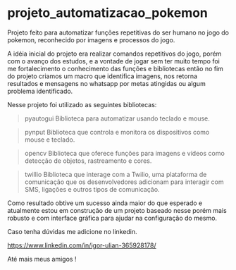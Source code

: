 # projeto_automatizacao_pokemon
Projeto feito para automatizar funções repetitivas do ser humano no jogo do pokemon, reconhecido por imagens e processos do jogo.

A idéia inicial do projeto era realizar comandos repetitivos do jogo, porém com o avanço dos estudos, e a vontade de jogar sem ter muito tempo foi me fortalecimento o conhecimento das funções e bibliotecas então no fim do projeto criamos um macro que identifica imagens, nos retorna resultados e mensagens no whatsapp por metas atingidas ou algum problema identificado.

Nesse projeto foi utilizado as seguintes bibliotecas:
  > pyautogui
> Biblioteca para automatizar usando teclado e mouse.
  
  > pynput
> Biblioteca que controla e monitora os dispositivos como mouse e teclado.
  
  > opencv
>  Biblioteca que oferece funções para imagens e vídeos como detecção de objetos, rastreamento e cores.
  
  > twillio
> Biblioteca que interage com a Twilio, uma plataforma de comunicação que os desenvolvedores adicionam para interagir com SMS, ligações e outros tipos de comunicação.


Como resultado obtive um sucesso ainda maior do que esperado e atualmente estou em construção de um projeto baseado nesse porém mais robusto e com interface gráfica para ajudar na configuração do mesmo.

Caso tenha dúvidas me adicione no linkedin.

https://www.linkedin.com/in/igor-ulian-365928178/

Até mais meus amigos !

